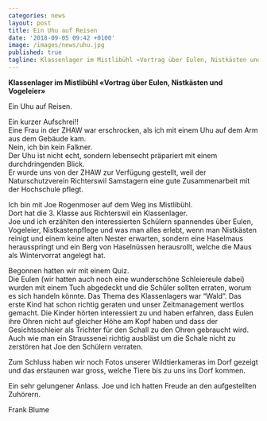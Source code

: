 ```yaml
---
categories: news
layout: post
title: Ein Uhu auf Reisen
date: '2018-09-05 09:42 +0100'
image: /images/news/uhu.jpg
published: true
tagline: Klassenlager im Mistlibühl «Vortrag über Eulen, Nistkästen und Vogeleier»
---
```


**Klassenlager im Mistlibühl «Vortrag über Eulen, Nistkästen und Vogeleier»**   

Ein Uhu auf Reisen.  
 
Ein kurzer Aufschrei!!    
Eine Frau in der ZHAW war erschrocken, als ich mit einem Uhu auf dem Arm aus dem Gebäude kam.    
Nein, ich bin kein Falkner.     
Der Uhu ist nicht echt, sondern lebensecht präpariert mit einem durchdringenden Blick.  
Er wurde uns von der ZHAW zur Verfügung gestellt, weil der Naturschutzverein Richterswil Samstagern eine gute Zusammenarbeit mit der Hochschule pflegt.    
 
Ich bin mit Joe Rogenmoser auf dem Weg ins Mistlibühl.     
Dort hat die 3. Klasse aus Richterswil ein Klassenlager.    
Joe und ich erzählten den interessierten Schülern spannendes über Eulen, Vogeleier, Nistkastenpflege
und was man alles erlebt, wenn man Nistkästen reinigt und einem keine alten Nester erwarten, sondern eine Haselmaus herausspringt
und ein Berg von Haselnüssen herausrollt, welche die Maus als Wintervorrat angelegt hat.    
 
Begonnen hatten wir mit einem Quiz.    
Die Eulen (wir hatten auch noch eine wunderschöne Schleiereule dabei) wurden mit einem Tuch abgedeckt und die Schüler sollten erraten, 
worum es sich handeln könnte. Das Thema des Klassenlagers war “Wald”. 
Das erste Kind hat schon richtig geraten und unser Zeitmanagement wertlos gemacht.
Die Kinder hörten interessiert zu und haben erfahren, dass Eulen ihre Ohren nicht auf gleicher Höhe am Kopf haben und dass der Gesichtsschleier als Trichter
für den Schall zu den Ohren gebraucht wird. Auch wie man ein Straussenei richtig ausbläst um die Schale nicht zu zerstören hat Joe den Schülern verraten.    
 
Zum Schluss haben wir noch Fotos unserer Wildtierkameras im Dorf gezeigt und das erstaunen war gross, welche Tiere bis zu uns ins Dorf kommen.    
 
Ein sehr gelungener Anlass. Joe und ich hatten Freude an den aufgestellten Zuhörern.  
 
Frank Blume
